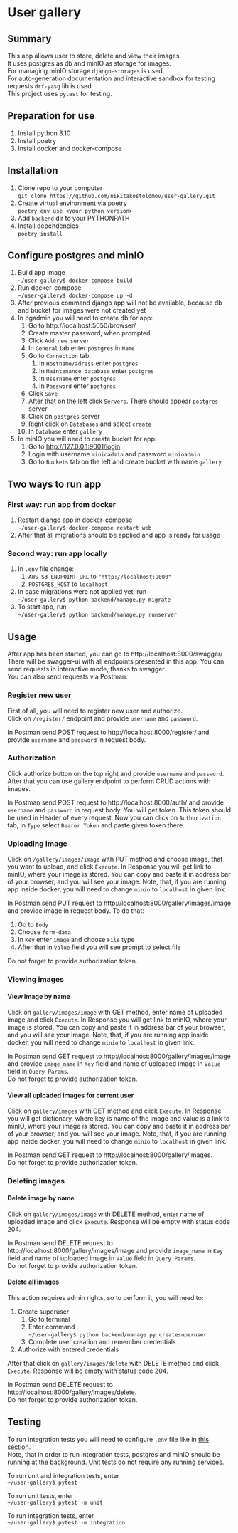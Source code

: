 # User gallery
## Summary
This app allows user to store, delete and view their images.  
It uses postgres as db and minIO as storage for images.  
For managing minIO storage `django-storages` is used.  
For auto-generation documentation and interactive sandbox for testing requests `drf-yasg` 
lib is used.  
This project uses `pytest` for testing.
## Preparation for use
1. Install python 3.10
2. Install poetry
3. Install docker and docker-compose
## Installation
1. Clone repo to your computer  
`git clone https://github.com/nikitakostolomov/user-gallery.git`
2. Create virtual environment via poetry  
`poetry env use <your python version>`
3. Add `backend` dir to your PYTHONPATH
4. Install dependencies  
`poetry install`
## Configure postgres and minIO
1. Build app image  
`~/user-gallery$ docker-compose build`
2. Run docker-compose  
`~/user-gallery$ docker-compose up -d`
3. After previous command django app will not be available, 
because db and bucket for images were not created yet
4. In pgadmin you will need to create db for app:  
   1. Go to http://localhost:5050/browser/
   2. Create master password, when prompted
   3. Click `Add new server`
   4. In `General` tab enter `postgres` in `Name`
   5. Go to `Connection` tab  
      1. In `Hostname/adress` enter `postgres`
      2. In `Maintenance database` enter `postgres`
      3. In `Username` enter `postgres`
      4. In `Password` enter `postgres`
   6. Click `Save`
   7. After that on the left click `Servers`. There should appear `postgres` server
   8. Click on `postgres` server
   9. Right click on `Databases` and select `create`
   10. In `Database` enter `gallery`
5. In minIO you will need to create bucket for app:
   1. Go to http://127.0.0.1:9001/login
   2. Login with username `minioadmin` and password `minioadmin`
   3. Go to `Buckets` tab on the left and create bucket with name `gallery`  
## Two ways to run app
### First way: run app from docker
1. Restart django app in docker-compose  
`~/user-gallery$ docker-compose restart web`
2. After that all migrations should be applied and app is ready for usage
### Second way: run app locally
1. In `.env` file change:
   1. `AWS_S3_ENDPOINT_URL` to `"http://localhost:9000"`
   2. `POSTGRES_HOST` to `localhost`
2. In case migrations were not applied yet, run  
`~/user-gallery$ python backend/manage.py migrate`
3. To start app, run  
`~/user-gallery$ python backend/manage.py runserver`
## Usage
After app has been started, you can go to http://localhost:8000/swagger/  
There will be swagger-ui with all endpoints presented in this app.
You can send requests in interactive mode, thanks to swagger.  
You can also send requests via Postman.
### Register new user
First of all, you will need to register new user and authorize.  
Click on `/register/` endpoint and provide `username` and `password`.  

In Postman send POST request to http://localhost:8000/register/ and 
provide `username` and `password` in request body.
### Authorization
Click authorize button on the top right and provide `username` and `password`. 
After that you can use gallery endpoint to perform CRUD actions with images.  

In Postman send POST request to http://localhost:8000/auth/ and 
provide `username` and `password` in request body. You will get token. 
This token should be used in Header of every request. Now you can click on `Authorization` tab, 
in `Type` select `Bearer Token` and paste given token there.
### Uploading image
Click on `/gallery/images/image` with PUT method and choose image, that you want to upload, and click `Execute`.
In Response you will get link to minIO, where your image is stored. You can copy and paste it in 
address bar of your browser, and you will see your image. Note, that, if you are running app inside docker, you will need
to change `minio` to `localhost` in given link.  

In Postman send PUT request to http://localhost:8000/gallery/images/image and provide image in 
request body. To do that:
1. Go to `Body`
2. Choose `form-data`
3. In `Key` enter `image` and choose `File` type
4. After that in `Value` field you will see prompt to select file  

Do not forget to provide authorization token.
### Viewing images
#### View image by name
Click on `gallery/images/image` with GET method, enter name of uploaded image and click `Execute`.
In Response you will get link to minIO, where your image is stored. You can copy and paste it in 
address bar of your browser, and you will see your image. Note, that, if you are running app inside docker, you will need
to change `minio` to `localhost` in given link.  

In Postman send GET request to http://localhost:8000/gallery/images/image and provide
`image_name` in `Key` field and name of uploaded image in `Value` field in `Query Params`.  
Do not forget to provide authorization token.
#### View all uploaded images for current user
Click on `gallery/images` with GET method and click `Execute`. 
In Response you will get dictionary, where key is name of the image and value is a link to minIO, where your image is stored. 
You can copy and paste it in address bar of your browser, 
and you will see your image. Note, that, if you are running app inside docker, you will need
to change `minio` to `localhost` in given link.  

In Postman send GET request to http://localhost:8000/gallery/images.  
Do not forget to provide authorization token.
### Deleting images
#### Delete image by name
Click on `gallery/images/image` with DELETE method, enter name of uploaded image and click `Execute`.
Response will be empty with status code 204.

In Postman send DELETE request to http://localhost:8000/gallery/images/image and provide
`image_name` in `Key` field and name of uploaded image in `Value` field in `Query Params`.  
Do not forget to provide authorization token.
#### Delete all images
This action requires admin rights, so to perform it, you will need to:
1. Create superuser
   1. Go to terminal
   2. Enter command  
   `~/user-gallery$ python backend/manage.py createsuperuser`
   3. Complete user creation and remember credentials
2. Authorize with entered credentials  

After that click on `gallery/images/delete` with DELETE method and click `Execute`.
Response will be empty with status code 204.

In Postman send DELETE request to http://localhost:8000/gallery/images/delete.  
Do not forget to provide authorization token.

## Testing
To run integration tests you will need to configure `.env` file like in 
[this section](#second-way-run-app-locally).  
Note, that in order to run integration tests, 
postgres and minIO should be running at the background. Unit tests do not require any 
running services. 

To run unit and integration tests, enter  
`~/user-gallery$ pytest`  

To run unit tests, enter  
`~/user-gallery$ pytest -m unit`  

To run integration tests, enter  
`~/user-gallery$ pytest -m integration`